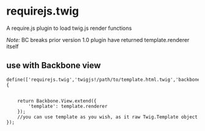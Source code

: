 requirejs.twig
==============

A require.js plugin to load twig.js render functions

*Note:* BC breaks prior version 1.0 plugin have returned template.renderer itself

## use with Backbone view

    define(['requirejs.twig','twigjs!/path/to/template.html.twig','backbone'],function(twigjs,template,Backbone){
    
    
        return Backbone.View.extend({
            'template': template.renderer
        });
        //you can use template as you wish, as it raw Twig.Template object
    });
